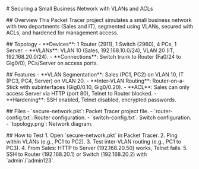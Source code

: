 \# Securing a Small Business Network with VLANs and ACLs

\## Overview This Packet Tracer project simulates a small business
network with two departments (Sales and IT), segmented using VLANs,
secured with ACLs, and hardened for management access.

\## Topology - \*\*Devices\*\*: 1 Router (2911), 1 Switch (2960), 4 PCs,
1 Server. - \*\*VLANs\*\*: VLAN 10 (Sales, 192.168.10.0/24), VLAN 20
(IT, 192.168.20.0/24). - \*\*Connections\*\*: Switch trunk to Router
(Fa0/24 to Gig0/0), PCs/Server on access ports.

\## Features - \*\*VLAN Segmentation\*\*: Sales (PC1, PC2) on VLAN 10,
IT (PC3, PC4, Server) on VLAN 20. - \*\*Inter-VLAN Routing\*\*:
Router-on-a-Stick with subinterfaces (Gig0/0.10, Gig0/0.20). -
\*\*ACL\*\*: Sales can only access Server via HTTP (port 80), Telnet to
Router blocked. - \*\*Hardening\*\*: SSH enabled, Telnet disabled,
encrypted passwords.

\## Files - \`secure-network.pkt\`: Packet Tracer project file. -
\`router-config.txt\`: Router configuration. - \`switch-config.txt\`:
Switch configuration. - \`topology.png\`: Network diagram.

\## How to Test 1. Open \`secure-network.pkt\` in Packet Tracer. 2. Ping
within VLANs (e.g., PC1 to PC2). 3. Test inter-VLAN routing (e.g., PC1
to PC3). 4. From Sales: HTTP to Server (192.168.20.50) works, Telnet
fails. 5. SSH to Router (192.168.20.1) or Switch (192.168.20.2) with
\`admin\`/\`admin123\`.
